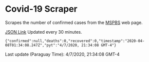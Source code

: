 # Covid-19 Scraper

Scrapes the number of confirmed cases from the [MSPBS](https://www.mspbs.gov.py/covid-19.php) web page.

[JSON Link](https://jmayalag.github.io/covid19-scrape/cases.json)
Updated every 30 minutes.
```
{"confirmed":null,"deaths":0,"recovered":0,"timestamp":"2020-04-08T01:34:08.247Z","pyt":"4/7/2020, 21:34:08 GMT-4"}
```
Last update (Paraguay Time): 4/7/2020, 21:34:08 GMT-4